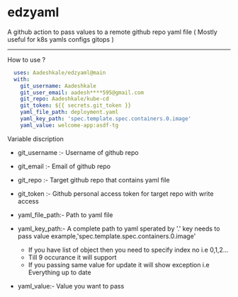 # edzyaml
A github action to pass values to a remote github repo yaml file ( Mostly useful for k8s yamls configs gitops )


----
How to use ?

```yaml
  uses: Aadeshkale/edzyaml@main
  with:
    git_username: Aadeshkale
    git_user_email: aadesh****595@gmail.com
    git_repo: Aadeshkale/kube-cd
    git_token: ${{ secrets.git_token }}
    yaml_file_path: deployment.yaml
    yaml_key_path: 'spec.template.spec.containers.0.image'    
    yaml_value: welcome-app:asdf-tg
```

Variable discription

  * git_username :-    Username of github repo
  * git_email :-       Email of github repo
  * git_repo :-        Target github repo that contains yaml file
  * git_token :-       Github personal access token for target repo with write access
  * yaml_file_path:-   Path to yaml file 
  * yaml_key_path:-    A complete path to yaml sperated by '.' key needs to pass value
                       example,'spec.template.spec.containers.0.image'    
      
      * If you have list of object then you need to specify index no i.e 0,1,2...
      * Till 9 occurance it will support
      * If you passing same value for update it will show exception i.e Everything up to date

  * yaml_value:-            Value you want to pass  
